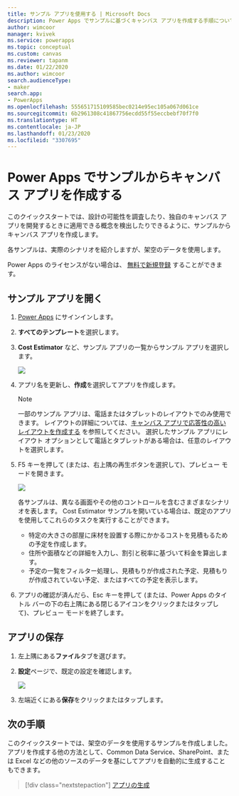 ```yaml
---
title: サンプル アプリを使用する | Microsoft Docs
description: Power Apps でサンプルに基づくキャンバス アプリを作成する手順について説明します
author: wimcoor
manager: kvivek
ms.service: powerapps
ms.topic: conceptual
ms.custom: canvas
ms.reviewer: tapanm
ms.date: 01/22/2020
ms.author: wimcoor
search.audienceType:
- maker
search.app:
- PowerApps
ms.openlocfilehash: 555651715109585bec0214e95ec105a067d061ce
ms.sourcegitcommit: 6b2961308c41867756ecdd55f55eccbebf70f7f0
ms.translationtype: HT
ms.contentlocale: ja-JP
ms.lasthandoff: 01/23/2020
ms.locfileid: "3307695"
---
```

# <a name="create-a-canvas-app-from-a-sample-in-power-apps"></a>Power Apps でサンプルからキャンバス アプリを作成する
このクイックスタートでは、設計の可能性を調査したり、独自のキャンバス アプリを開発するときに適用できる概念を検出したりできるように、サンプルからキャンバス アプリを作成します。

各サンプルは、実際のシナリオを紹介しますが、架空のデータを使用します。 

Power Apps のライセンスがない場合は、 [無料で新規登録](../signup-for-powerapps.md) することができます。

## <a name="open-a-sample-app"></a>サンプル アプリを開く
1. [Power Apps](https://make.powerapps.com?utm_source=padocs&utm_medium=linkinadoc&utm_campaign=referralsfromdoc) にサインインします。

1. **すべてのテンプレート**を選択します。

1. **Cost Estimator** など、サンプル アプリの一覧からサンプル アプリを選択します。

    ![](./media/open-and-run-a-sample-app/cost-estimator-app.png)

1. アプリ名を更新し、**作成**を選択してアプリを作成します。

    > [!NOTE]
    > 一部のサンプル アプリは、電話またはタブレットのレイアウトでのみ使用できます。 レイアウトの詳細については、[キャンバス アプリで応答性の高いレイアウトを作成する](create-responsive-layout.md) を参照してください。 選択したサンプル アプリにレイアウト オプションとして電話とタブレットがある場合は、任意のレイアウトを選択します。

1. F5 キーを押して (または、右上隅の再生ボタンを選択して)、プレビュー モードを開きます。

    ![](./media/open-and-run-a-sample-app/open-preview-app.png)

    各サンプルは、異なる画面やその他のコントロールを含むさまざまなシナリオを表します。 Cost Estimator サンプルを開いている場合は、既定のアプリを使用してこれらのタスクを実行することができます。

    - 特定の大きさの部屋に床材を設置する際にかかるコストを見積もるための予定を作成します。
    - 住所や面積などの詳細を入力し、割引と税率に基づいて料金を算出します。
    - 予定の一覧をフィルター処理し、見積もりが作成された予定、見積もりが作成されていない予定、またはすべての予定を表示します。
    
1. アプリの確認が済んだら、Esc キーを押して (または、Power Apps のタイトル バーの下の右上隅にある閉じるアイコンをクリックまたはタップして)、プレビュー モードを終了します。

## <a name="save-the-app"></a>アプリの保存
1. 左上隅にある**ファイル**タブを選びます。

1. **設定**ページで、既定の設定を確認します。

    ![](./media/open-and-run-a-sample-app/settings-app.png)

1. 左端近くにある**保存**をクリックまたはタップします。 

## <a name="next-steps"></a>次の手順
このクイックスタートでは、架空のデータを使用するサンプルを作成しました。 アプリを作成する他の方法として、Common Data Service、SharePoint、または Excel などの他のソースのデータを基にしてアプリを自動的に生成することもできます。

> [!div class="nextstepaction"]
> [アプリの生成](data-platform-create-app.md)
